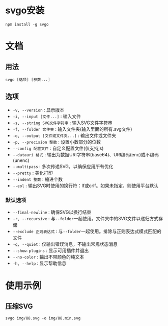 # svgo安装
`npm install -g svgo`

# 文档
## 用法
`svgo [选项] [参数...]`

## 选项
- `-v, --version` : 显示版本
- `-i, --input [文件...]` : 输入文件
- `-s, --string SVG文件字符串` : 输入SVG文件字符串
- `-f, --folder 文件夹` : 输入文件夹(输入里面的所有.svg文件)
- `-o, --output [文件或文件夹...]` : 输出文件或文件夹
- `-p, --precision 整数` : 设置小数部分的位数
- `--config 配置文件` : 自定义配置文件(仅支持js)
- `--datauri 格式` : 输出为数据URI字符串(base64)、URI编码(enc)或不编码(unenc)
- `--multipass` : 多次传递SVG，以确保应用所有优化
- `--pretty` : 美化打印
- `--indent 整数` : 缩进个数
- `--eol` : 输出SVG时使用的换行符：lf或crlf。如果未指定，则使用平台默认
### 默认选项
- `--final-newline` : 确保SVG以换行结束
- `-r, --recursive` : 与`--folder`一起使用。文件夹中的SVG文件以递归方式存储
- `--exclude 正则表达式` : 与`--folder`一起使用。排除与正则表达式模式匹配的文件
- `-q, --quiet` : 仅输出错误消息，不输出常规状态消息
- `--show-plugins` : 显示可用插件并退出
- `--no-color` : 输出不带颜色的纯文本
- `-h, --help` : 显示帮助信息

# 使用示例
## 压缩SVG
`svgo img/88.svg -o img/88.min.svg`
